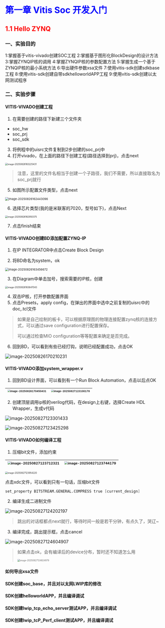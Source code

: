 # <font color = blue>第一章 Vitis Soc 开发入门</font>

## <font color = red>1.1 Hello ZYNQ</font>

### 一、实验目的

1:掌握基于vitis-vivado创建SOC工程
2:掌握基于图形化BlockDesign的设计方法
3:掌握ZYNQIP核的调用
4:掌握ZYNQIP核的参数配置方法
5:掌握生成一个基于ZYNQIP核的最小系统方法
6:导出硬件参数xsa文件
7:使用vitis-sdk创建sdkbase工程
8:使用vitis-sdk创建自带sdkhelloworldAPP工程
9:使用vitis-sdk创建以太网测试程序

### 二、实验步骤

#### VITIS-VIVADO创建工程

1. 在需要创建的路径下新建三个文件夹

- soc_hw
- soc_prj
- soc_sdk

3. 将例程中的uisrc文件复制到2步创建的soc_prj中
4. 打开vivado，在上面的路径下创建工程(路径选择到prj)，点击next

<img src="https://fredericklog-1375058270.cos.ap-nanjing.myqcloud.com/typora/image-20250826163225431.png" alt="image-20250826163225431" style="zoom: 50%;" />

> 注意，这里的文件名相当于创建一个子路径，我们不需要，所以直接取名为soc_prj就行

5. 如图所示配置文件类型，点击next

<img src="https://fredericklog-1375058270.cos.ap-nanjing.myqcloud.com/typora/image-20250826162443096.png" alt="image-20250826162443096" style="zoom: 67%;" />

6. 选择芯片类型(我的是米联客的7020，型号如下)，点击Next

<img src="https://fredericklog-1375058270.cos.ap-nanjing.myqcloud.com/typora/image-20250826162950375.png" alt="image-20250826162950375" style="zoom: 50%;" />

7. 点击finish结束



#### VITIS-VIVADO创建BD添加配置ZYNQ-IP

1. 在IP INTEGRATOR中点击Create Block Design

2. 将BD命名为system，ok

<img src="https://fredericklog-1375058270.cos.ap-nanjing.myqcloud.com/typora/image-20250826163456672.png" alt="image-20250826163456672" style="zoom: 67%;" />

3. 在Diagram中单击加号，搜索需要的IP核，创建

<img src="https://fredericklog-1375058270.cos.ap-nanjing.myqcloud.com/typora/image-20250826163647043.png" alt="image-20250826163647043" style="zoom: 50%;" />

4. 双击IP核，打开参数配置界面
5. 点击Presets，apply config，在弹出的界面中选中之前复制的uisrc中的doc,.tcl文件

> 如果是自己绘制的板卡，可以根据原理图的物理连接配置zynq核的连接方式，可以通过save configuration进行配置保存。
>
> 可以通过检查MIO configuration等等配置来确定是否完成。

6. 回到BD，可以看到有些已经打钩，说明已经配置成功，点击OK

![image-20250826170210231](https://fredericklog-1375058270.cos.ap-nanjing.myqcloud.com/typora/image-20250826170210231.png)









#### VITIS-VIVADO添加system_wrapper.v

1. 回到BD设计界面，可以看到有一个Run Block Automation，点击以后点OK

| <img src="https://fredericklog-1375058270.cos.ap-nanjing.myqcloud.com/typora/image-20250826170450431.png" alt="image-20250826170450431" style="zoom:50%;" /> | <img src="https://fredericklog-1375058270.cos.ap-nanjing.myqcloud.com/typora/image-20250827123100178.png" alt="image-20250827123100178" style="zoom:50%;" /> |
| ------------------------------------------------------------ | ------------------------------------------------------------ |

2. 创建顶层调用ip核的verilog代码，在design上右键，选择Create HDL Wrapper，生成v代码

<img src="https://fredericklog-1375058270.cos.ap-nanjing.myqcloud.com/typora/image-20250827123301433.png" alt="image-20250827123301433"  />

![image-20250827123425298](https://fredericklog-1375058270.cos.ap-nanjing.myqcloud.com/typora/image-20250827123425298.png)



#### VITIS-VIVADO如何编译工程

1. 压缩bit文件，添加约束

| <img src="https://fredericklog-1375058270.cos.ap-nanjing.myqcloud.com/typora/image-20250827123712321.png" alt="image-20250827123712321" style="zoom: 67%;" /> | <img src="https://fredericklog-1375058270.cos.ap-nanjing.myqcloud.com/typora/image-20250827123744179.png" alt="image-20250827123744179" style="zoom:67%;" /> |
| ------------------------------------------------------------ | ------------------------------------------------------------ |

<img src="https://fredericklog-1375058270.cos.ap-nanjing.myqcloud.com/typora/image-20250827123954220.png" alt="image-20250827123954220" style="zoom:50%;" />

点击xdc文件，可以看到只有一句话，压缩bit文件

```verilog
set_property BITSTREAM.GENERAL.COMPRESS true [current_design]
```

2. 编译生成二进制文件

![image-20250827124202197](https://fredericklog-1375058270.cos.ap-nanjing.myqcloud.com/typora/image-20250827124202197.png)

> 跳出的对话框都点next就行，等待时间一般是若干分钟，有点久了，哭辽~

3. 编译完成，跳出提示框，点击cancel

![image-20250827124604907](https://fredericklog-1375058270.cos.ap-nanjing.myqcloud.com/typora/image-20250827124604907.png)

> 如果点击ok，会有编译后的device分布，暂时还不知道怎么用
>
> <img src="https://fredericklog-1375058270.cos.ap-nanjing.myqcloud.com/typora/image-20250827124824979.png" alt="image-20250827124824979" style="zoom:50%;" />

#### 如何导出xsa文件



#### SDK创建soc_base，并且对以太网LWIP库的修改



#### SDK创建helloworldAPP，并且编译调试



#### SDK创建Iwip_tcp_echo_server测试APP，并且编译调试



#### SDK创建Iwip_tcP_Perf_client测试APP，并且编译调试



